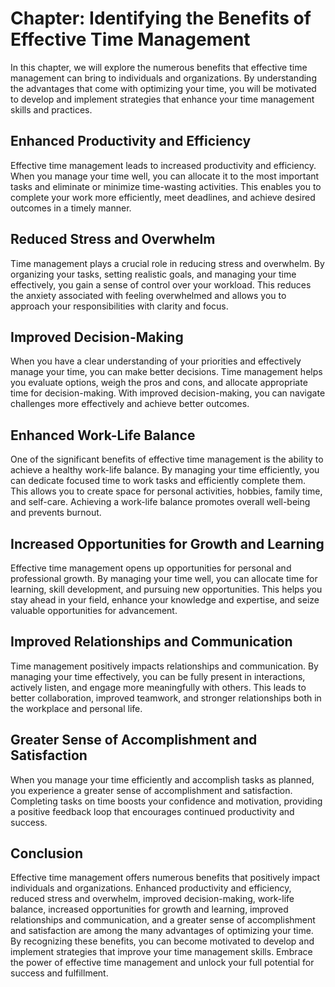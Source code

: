 Chapter: Identifying the Benefits of Effective Time Management
==============================================================

In this chapter, we will explore the numerous benefits that effective time management can bring to individuals and organizations. By understanding the advantages that come with optimizing your time, you will be motivated to develop and implement strategies that enhance your time management skills and practices.

Enhanced Productivity and Efficiency
------------------------------------

Effective time management leads to increased productivity and efficiency. When you manage your time well, you can allocate it to the most important tasks and eliminate or minimize time-wasting activities. This enables you to complete your work more efficiently, meet deadlines, and achieve desired outcomes in a timely manner.

Reduced Stress and Overwhelm
----------------------------

Time management plays a crucial role in reducing stress and overwhelm. By organizing your tasks, setting realistic goals, and managing your time effectively, you gain a sense of control over your workload. This reduces the anxiety associated with feeling overwhelmed and allows you to approach your responsibilities with clarity and focus.

Improved Decision-Making
------------------------

When you have a clear understanding of your priorities and effectively manage your time, you can make better decisions. Time management helps you evaluate options, weigh the pros and cons, and allocate appropriate time for decision-making. With improved decision-making, you can navigate challenges more effectively and achieve better outcomes.

Enhanced Work-Life Balance
--------------------------

One of the significant benefits of effective time management is the ability to achieve a healthy work-life balance. By managing your time efficiently, you can dedicate focused time to work tasks and efficiently complete them. This allows you to create space for personal activities, hobbies, family time, and self-care. Achieving a work-life balance promotes overall well-being and prevents burnout.

Increased Opportunities for Growth and Learning
-----------------------------------------------

Effective time management opens up opportunities for personal and professional growth. By managing your time well, you can allocate time for learning, skill development, and pursuing new opportunities. This helps you stay ahead in your field, enhance your knowledge and expertise, and seize valuable opportunities for advancement.

Improved Relationships and Communication
----------------------------------------

Time management positively impacts relationships and communication. By managing your time effectively, you can be fully present in interactions, actively listen, and engage more meaningfully with others. This leads to better collaboration, improved teamwork, and stronger relationships both in the workplace and personal life.

Greater Sense of Accomplishment and Satisfaction
------------------------------------------------

When you manage your time efficiently and accomplish tasks as planned, you experience a greater sense of accomplishment and satisfaction. Completing tasks on time boosts your confidence and motivation, providing a positive feedback loop that encourages continued productivity and success.

Conclusion
----------

Effective time management offers numerous benefits that positively impact individuals and organizations. Enhanced productivity and efficiency, reduced stress and overwhelm, improved decision-making, work-life balance, increased opportunities for growth and learning, improved relationships and communication, and a greater sense of accomplishment and satisfaction are among the many advantages of optimizing your time. By recognizing these benefits, you can become motivated to develop and implement strategies that improve your time management skills. Embrace the power of effective time management and unlock your full potential for success and fulfillment.

